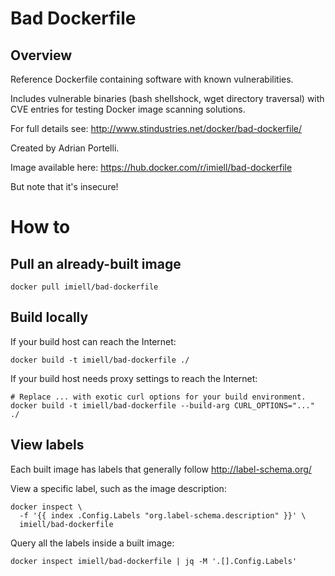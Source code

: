 Bad Dockerfile
==============

Overview
--------

Reference Dockerfile containing software with known vulnerabilities.

Includes vulnerable binaries (bash shellshock, wget directory traversal) with
CVE entries for testing Docker image scanning solutions.

For full details see: http://www.stindustries.net/docker/bad-dockerfile/

Created by Adrian Portelli.

Image available here: https://hub.docker.com/r/imiell/bad-dockerfile

But note that it's insecure!


How to
======

Pull an already-built image
---------------------------

    docker pull imiell/bad-dockerfile


Build locally
-------------

If your build host can reach the Internet:

    docker build -t imiell/bad-dockerfile ./


If your build host needs proxy settings to reach the Internet:

    # Replace ... with exotic curl options for your build environment.
    docker build -t imiell/bad-dockerfile --build-arg CURL_OPTIONS="..." ./


View labels
-----------

Each built image has labels that generally follow http://label-schema.org/

View a specific label, such as the image description:

    docker inspect \
      -f '{{ index .Config.Labels "org.label-schema.description" }}' \
      imiell/bad-dockerfile

Query all the labels inside a built image:

    docker inspect imiell/bad-dockerfile | jq -M '.[].Config.Labels'
